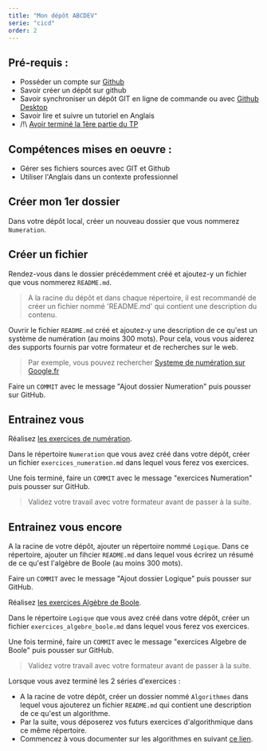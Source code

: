 ```yaml
---
title: "Mon dépôt ABCDEV"
serie: "cicd"
order: 2
---
```


## Pré-requis : 
- Posséder un compte sur [Github](https://github.com)
- Savoir créer un dépôt sur github
- Savoir synchroniser un dépôt GIT en ligne de commande ou avec [Github Desktop](https://desktop.github.com)
- Savoir lire et suivre un tutoriel en Anglais
- /!\ [Avoir terminé la 1ère partie du TP](../01-training-repository/)


## Compétences mises en oeuvre : 
- Gérer ses fichiers sources avec GIT et Github
- Utiliser l'Anglais dans un contexte professionnel

## Créer mon 1er dossier

Dans votre dépôt local, créer un nouveau dossier que vous nommerez `Numeration`.

## Créer un fichier 

Rendez-vous dans le dossier précédemment créé et ajoutez-y un fichier que vous nommerez `README.md`.

> A la racine du dépôt et dans chaque répertoire, il est recommandé de créer un fichier nommé 'README.md' qui contient une description du contenu.

Ouvrir le fichier `README.md` créé et ajoutez-y une description de ce qu'est un système de numération (au moins 300 mots). Pour cela, vous vous aiderez des supports fournis par votre formateur et de recherches sur le web.

> Par exemple, vous pouvez rechercher [Systeme de numération sur Google.fr](https://www.google.com/search?q=Systeme+de+num%C3%A9ration)

Faire un `COMMIT` avec le message "Ajout dossier Numeration" puis pousser sur GitHub.

## Entrainez vous

Réalisez [les exercices de numération](/tp/algorithmes/introduction/01-numeration).

Dans le répertoire `Numeration` que vous avez créé dans votre dépôt, créer un fichier `exercices_numeration.md` dans lequel vous ferez vos exercices.

Une fois terminé, faire un `COMMIT` avec le message "exercices Numeration" puis pousser sur GitHub.

> Validez votre travail avec votre formateur avant de passer à la suite.


## Entrainez vous encore

A la racine de votre dépôt, ajouter un répertoire nommé `Logique`. Dans ce répertoire, ajouter un fihcier `README.md` dans lequel vous écrirez un résumé de ce qu'est l'algèbre de Boole (au moins 300 mots).

Faire un `COMMIT` avec le message "Ajout dossier Logique" puis pousser sur GitHub.

Réalisez [les exercices Algèbre de Boole](/tp/algorithmes/introduction/02-algebre-boole).

Dans le répertoire `Logique` que vous avez créé dans votre dépôt, créer un fichier `exercices_algebre_boole.md` dans lequel vous ferez vos exercices.

Une fois terminé, faire un `COMMIT` avec le message "exercices Algebre de Boole" puis pousser sur GitHub.

> Validez votre travail avec votre formateur avant de passer à la suite.

Lorsque vous avez terminé les 2 séries d'exercices :

- A la racine de votre dépôt, créer un dossier nommé `Algorithmes` dans lequel vous ajouterez un fichier `README.md` qui contient une description de ce qu'est un algorithme.
- Par la suite, vous déposerez vos futurs exercices d'algorithmique dans ce même répertoire.
- Commencez à vous documenter sur les algorithmes en suivant [ce lien](http://localhost:4000/tp/algorithmes/introduction/).
